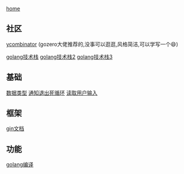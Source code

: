 [home](https://github.com/1211ciel/ciel/blob/main/README.md)

## 社区
[ycombinator](https://news.ycombinator.com/) (gozero大佬推荐的,没事可以逛逛,风格简洁,可以学写一个😄)

[golang技术栈](https://www.bookstack.cn/read/topgoer/efbecba7753baa7e.md)
[golang技术栈2](http://www.topgoer.com/)
[golang技术栈3](https://xie.infoq.cn/article/6dea371ed64d1d764a5d5a57b#%E6%8E%A8%E8%8D%90%E4%B9%A6%E7%B1%8D)

## 基础
[数据类型]()
[通知退出死循环](https://github.com/1211ciel/ciel/blob/main/golang/%E9%80%9A%E7%9F%A5%E9%80%80%E5%87%BA%E6%AD%BB%E5%BE%AA%E7%8E%AF.md)
[读取用户输入](https://github.com/1211ciel/ciel/blob/main/golang/%E8%AF%BB%E5%8F%96%E6%8E%A7%E5%88%B6%E5%8F%B0%E8%BE%93%E5%85%A5.md)

## 框架
[gin文档](https://gin-gonic.com/zh-cn/)


## 功能
[golang编译](https://github.com/1211ciel/ciel/blob/main/golang/golang%E7%BC%96%E8%AF%91.md)

